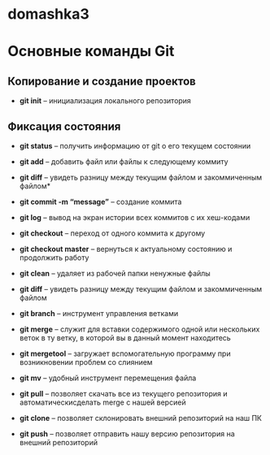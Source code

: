 # domashka3
# Основные команды Git
## Копирование и создание проектов

* **git init**
– инициализация локального репозитория

## Фиксация состояния

* **git status**
– получить информацию от git о его текущем состоянии

* **git add**
– добавить файл или файлы к следующему коммиту

* **git diff**
– увидеть разницу между текущим файлом и закоммиченным файлом* 

* **git commit -m “message”**
– создание коммита

* **git log**
 – вывод на экран истории всех коммитов с их хеш-кодами

* **git checkout**
– переход от одного коммита к другому

* **git checkout master**
– вернуться к актуальному состоянию и продолжить работу

* **git clean**
–  удаляет из рабочей папки ненужные файлы
* **git diff**
– увидеть разницу между текущим файлом и закоммиченным файлом

* **git branch**
– инструмент управления ветками

* **git merge**
– служит для вставки содержимого одной или нескольких веток
в ту ветку, в которой вы в данный момент находитесь

* **git mergetool**
– загружает вспомогательную программу при возникновении проблем со слиянием

* **git mv**
– удобный инструмент перемещения файла

* **git pull**
– позволяет скачать все из текущего репозитория и автоматическисделать merge с нашей версией

* **git clone**
–  позволяет склонировать внешний репозиторий на наш ПК

* **git push**
–  позволяет отправить нашу версию репозитория на внешний
репозиторий